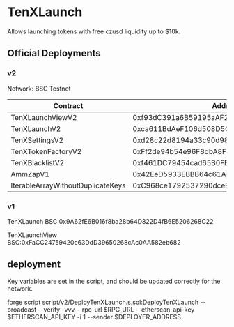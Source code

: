# TenXLaunch

Allows launching tokens with free czusd liquidity up to $10k.

## Official Deployments

### v2

Network: BSC Testnet

| Contract                          | Address                                    |
| --------------------------------- | ------------------------------------------ |
| TenXLaunchViewV2                  | 0xf93dC391a6B59195aAF275B7DC53C46ecAaa1B36 |
| TenXLaunchV2                      | 0xca611BdAeF106d508D5CceD0e387bbe7aB17566A |
| TenXSettingsV2                    | 0xd28c22d8194a33c90d98bCFe331EbfEe9d4fC1C9 |
| TenXTokenFactoryV2                | 0xFf2de94b54e96F8dbA8F0eC7EA64c5E51dFbE190 |
| TenXBlacklistV2                   | 0xf461DC79454cad65B0FBa4bf12219F0b484e3B35 |
| AmmZapV1                          | 0x42EeD5933EBBB64c61A6d858378E64Ac8FF566D1 |
| IterableArrayWithoutDuplicateKeys | 0xC968ce1792537290dceF639F8bc1dd1E48Cebc78 |

### v1

TenXLaunch
BSC:0x9A62fE6B016f8ba28b64D822D4fB6E5206268C22

TenXLaunchView
BSC:0xFaCC24759420c63DdD39650268cAc0AA582eb682

## deployment

Key variables are set in the script, and should be updated correctly for the network.

forge script script/v2/DeployTenXLaunch.s.sol:DeployTenXLaunch --broadcast --verify -vvv --rpc-url $RPC_URL --etherscan-api-key $ETHERSCAN_API_KEY -i 1 --sender $DEPLOYER_ADDRESS
